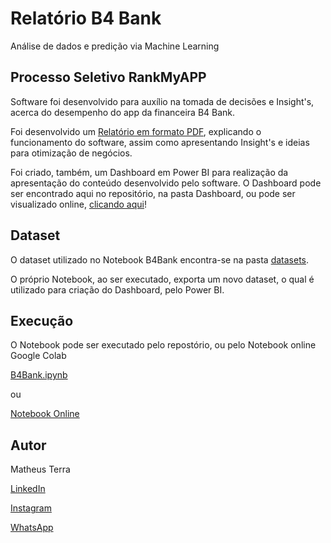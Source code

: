 # Relatório B4 Bank

Análise de dados e predição via Machine Learning

## Processo Seletivo RankMyAPP

Software foi desenvolvido para auxílio na tomada de decisões e Insight's, acerca do desempenho do app da financeira B4 Bank.

Foi desenvolvido um [Relatório em formato PDF](https://ifgoias-my.sharepoint.com/:b:/g/personal/matheus_terra_academico_ifg_edu_br/Eac3v2tlmi1IuusADSLF1aUBjFUhOWKm6fZDZ_Y_nZTQIw?e=tt5HgY), explicando o funcionamento do software, assim como apresentando Insight's e ideias para otimização de negócios.

Foi criado, também, um Dashboard em Power BI para realização da apresentação do conteúdo desenvolvido pelo software. O Dashboard pode ser encontrado aqui no repositório, na pasta Dashboard, ou pode ser visualizado online, [clicando aqui](https://app.powerbi.com/view?r=eyJrIjoiZDAzZTc5ZjgtNDM2Mi00NmE4LWJmNjgtMDJhOTJkZTAzZTYwIiwidCI6IjIyNjRkOGM2LWNlMTQtNDBkMS1iMGQ5LTMyYTEzZWM2NmI1OSJ9&pageName=ReportSection90d0a2badfaddb304c27)!


## Dataset

O dataset utilizado no Notebook B4Bank encontra-se na pasta [datasets](https://github.com/matheusfterra/B4Bank/blob/master/datasets/data_scientist_case.xlsx).

O próprio Notebook, ao ser executado, exporta um novo dataset, o qual é utilizado para criação do Dashboard, pelo Power BI.


## Execução

O Notebook pode ser executado pelo repostório, ou pelo Notebook online Google Colab

[B4Bank.ipynb](https://github.com/matheusfterra/B4Bank/blob/master/B4Bank.ipynb)

ou

[Notebook Online](https://colab.research.google.com/drive/1jUwQw1OxdLj-66pHOX24_zVSlQETbEvw?usp=sharing)

## Autor

Matheus Terra

[LinkedIn](https://www.linkedin.com/in/matheus-terra/)

[Instagram](https://www.instagram.com/engenheiro_automacao/)

[WhatsApp](https://api.whatsapp.com/send?phone=5564999667424)